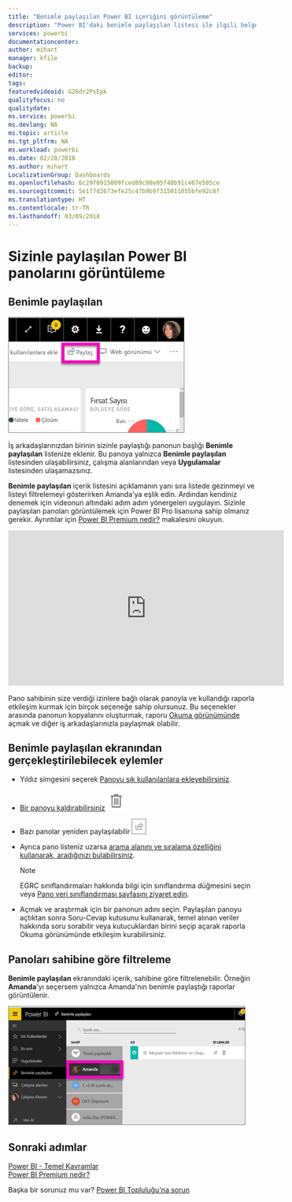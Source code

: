 ```yaml
---
title: "Benimle paylaşılan Power BI içeriğini görüntüleme"
description: "Power BI'daki benimle paylaşılan listesi ile ilgili belgeler"
services: powerbi
documentationcenter: 
author: mihart
manager: kfile
backup: 
editor: 
tags: 
featuredvideoid: G26dr2PsEpk
qualityfocus: no
qualitydate: 
ms.service: powerbi
ms.devlang: NA
ms.topic: article
ms.tgt_pltfrm: NA
ms.workload: powerbi
ms.date: 02/28/2018
ms.author: mihart
LocalizationGroup: Dashboards
ms.openlocfilehash: 6c29f0915009fced89c80e05f40b91c467e505ce
ms.sourcegitcommit: 5e1f7d2673efe25c47b9b9f315011055bfe92c8f
ms.translationtype: HT
ms.contentlocale: tr-TR
ms.lasthandoff: 03/09/2018
---
```

# <a name="display-the-power-bi-dashboards-that-have-been-shared-with-me"></a>Sizinle paylaşılan Power BI panolarını görüntüleme
## <a name="shared-with-me"></a>Benimle paylaşılan
![Paylaş simgesi](media/service-shared-with-me/power-bi-share-dash.png)

İş arkadaşlarınızdan birinin sizinle paylaştığı panonun başlığı **Benimle paylaşılan** listenize eklenir. Bu panoya yalnızca **Benimle paylaşılan** listesinden ulaşabilirsiniz, çalışma alanlarından veya **Uygulamalar** listesinden ulaşamazsınız.

**Benimle paylaşılan** içerik listesini açıklamanın yanı sıra listede gezinmeyi ve listeyi filtrelemeyi gösterirken Amanda'ya eşlik edin. Ardından kendiniz denemek için videonun altındaki adım adım yönergeleri uygulayın. Sizinle paylaşılan panoları görüntülemek için Power BI Pro lisansına sahip olmanız gerekir. Ayrıntılar için [Power BI Premium nedir?](service-premium.md) makalesini okuyun.

<iframe width="560" height="315" src="https://www.youtube.com/embed/G26dr2PsEpk" frameborder="0" allowfullscreen></iframe>

Pano sahibinin size verdiği izinlere bağlı olarak panoyla ve kullandığı raporla etkileşim kurmak için birçok seçeneğe sahip olursunuz. Bu seçenekler arasında panonun kopyalarını oluşturmak, raporu [Okuma görünümünde](service-reading-view-and-editing-view.md) açmak ve diğer iş arkadaşlarınızla paylaşmak olabilir.

## <a name="actions-available-from-the-shared-with-me-screen"></a>**Benimle paylaşılan** ekranından gerçekleştirilebilecek eylemler
* Yıldız simgesini seçerek [Panoyu sık kullanılanlara ekleyebilirsiniz](service-dashboard-favorite.md).
* [Bir panoyu kaldırabilirsiniz](service-delete.md) ![çöp kutusu simgesi](media/service-shared-with-me/power-bi-delete-icon.png)
* Bazı panolar yeniden paylaşılabilir  ![paylaş simgesi](media/service-shared-with-me/power-bi-share-icon-new.png)
* Ayrıca pano listeniz uzarsa [arama alanını ve sıralama özelliğini kullanarak, aradığınızı bulabilirsiniz](service-navigation-search-filter-sort.md).
  
  > [!NOTE]
  > EGRC sınıflandırmaları hakkında bilgi için sınıflandırma düğmesini seçin veya [Pano veri sınıflandırması sayfasını ziyaret edin](service-data-classification.md).
  > 
  > 
* Açmak ve araştırmak için bir panonun adını seçin. Paylaşılan panoyu açtıktan sonra Soru-Cevap kutusunu kullanarak, temel alınan veriler hakkında soru sorabilir veya kutucuklardan birini seçip açarak raporla Okuma görünümünde etkileşim kurabilirsiniz.

## <a name="filter-shared-dashboards-by-owner"></a>Panoları sahibine göre filtreleme
**Benimle paylaşılan** ekranındaki içerik, sahibine göre filtrelenebilir. Örneğin **Amanda**'yı seçersem yalnızca Amanda'nın benimle paylaştığı raporlar görüntülenir.

![sahibi tarafından filtrelenen pano](media/service-shared-with-me/power-bi-owner.png)

## <a name="next-steps"></a>Sonraki adımlar
[Power BI - Temel Kavramlar](service-basic-concepts.md)  
[Power BI Premium nedir?](service-premium.md)  

Başka bir sorunuz mu var? [Power BI Topluluğu'na sorun](http://community.powerbi.com/)


